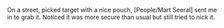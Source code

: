 On a street, picked target with a nice pouch, [People/Mart Seeral] sent me in to grab it.  Noticed it was more secure than usual but still tried to nick it.  